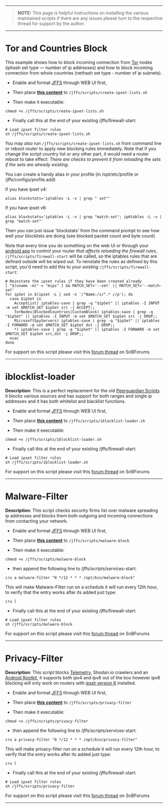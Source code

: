 ___
> **NOTE:** This page is helpful instructions on installing the various maintained scripts if there are any issues please turn to the respective thread for support by the author.
___

# Tor and Countries Block 

This example shows how to block incoming connection from [Tor](https://www.torproject.org/) nodes (iphash set type — number of ip addresses) and how to block incoming connection from whole countries (nethash set type - number of ip subnets). 

* Enable and format [JFFS](https://github.com/RMerl/asuswrt-merlin/wiki/JFFS) through WEB UI first,

* Then place [**this content**](https://raw.githubusercontent.com/shounak-de/iblocklist-loader/master/create-ipset-lists.sh) to `/jffs/scripts/create-ipset-lists.sh`

* Then make it executable:
```
chmod +x /jffs/scripts/create-ipset-lists.sh
```
* Finally call this at the end of your existing /jffs/firewall-start:
```
# Load ipset filter rules
sh /jffs/scripts/create-ipset-lists.sh
```

You may also run `/jffs/scripts/create-ipset-lists.sh` from command line or reboot router to apply new blocking rules immediately. Note that if you change the script country list or any other part, it would need a router reboot to take effect: _There are checks to prevent it from reloading the sets if the sets are already existing._

You can create a handy alias in your profile (in /opt/etc/profile or /jffs/configs/profile.add)

If you have ipset v4:
```
alias blockstats='iptables -L -v | grep " set"'
```
If you have ipset v6:
```
alias blockstats='iptables -L -v | grep "match-set"; ip6tables -L -v | grep "match-set"'
```
Then you can just issue 'blockstats' from the command prompt to see how well your blocklists are doing (see blocked packet count and byte count)

Note that every time you do something on the web UI or through your [android app](https://play.google.com/store/apps/details?id=com.asus.aihome) to control your router _that affects reloading the firewall rules_, `/jffs/scripts/firewall-start` will be called, so the iptables rules that are defined outside will be wiped out. To reinstate the rules as defined by this script, you'd need to add this to your _existing_ `/jffs/scripts/firewall-start`:
```
# Reinstate the ipset rules if they have been created already
[ "$(uname -m)" = "mips" ] && MATCH_SET='--set' || MATCH_SET='--match-set'
for ipSet in $(ipset -L | sed -n '/^Name:/s/^.* //p'); do
  case $ipSet in
    AcceptList) iptables-save | grep -q "$ipSet" || iptables -I INPUT -m set $MATCH_SET $ipSet src -j ACCEPT;;
    TorNodes|BlockedCountries|CustomBlock) iptables-save | grep -q "$ipSet" || iptables -I INPUT -m set $MATCH_SET $ipSet src -j DROP;;
    MicrosoftSpyServers) iptables-save | grep -q "$ipSet" || iptables -I FORWARD -m set $MATCH_SET $ipSet dst -j DROP;;
    *) iptables-save | grep -q "$ipSet" || iptables -I FORWARD -m set $MATCH_SET $ipSet src,dst -j DROP;;
  esac
done
```
For support on this script please visit this [forum thread](https://www.snbforums.com/threads/country-blocking-script.36732/) on SnBForums

___

# iblocklist-loader

**Description**: This is a perfect replacement for the old [Peerguardian Scripts](https://github.com/RMerl/asuswrt-merlin/wiki/Peerguardian-Scripts) it blocks various sources and has support for both ranges and single ip addresses and it has both whitelist and blacklist functions.

* Enable and format [JFFS](https://github.com/RMerl/asuswrt-merlin/wiki/JFFS) through WEB UI first,

* Then place [**this content**](https://raw.githubusercontent.com/shounak-de/iblocklist-loader/master/iblocklist-loader.sh) to `/jffs/scripts/iblocklist-loader.sh`

* Then make it executable:
```
chmod +x /jffs/scripts/iblocklist-loader.sh
```

* Finally call this at the end of your existing /jffs/firewall-start:

```
# Load ipset filter rules
sh /jffs/scripts/iblocklist-loader.sh
```
For support on this script please visit this [forum thread](https://www.snbforums.com/threads/iblocklist-com-generic-ipset-loader-for-ipset-v6-and-v4.37976/#post-315199) on SnBForums
___
# Malware-Filter

**Description**: This script checks security firms list over malware spreading ip addresses and blocks them both outgoing and incoming connections from contacting your network.

* Enable and format [JFFS](https://github.com/RMerl/asuswrt-merlin/wiki/JFFS) through WEB UI first,

* Then place [**this content**](https://gitlab.com/swe_toast/malware-filter/raw/master/malware-block) to `/jffs/scripts/malware-block`

* Then make it executable:
```
chmod +x /jffs/scripts/malware-block
```
* then append the following line to /jffs/scripts/services-start:
```
cru a malware-filter "0 */12 * * * /opt/bin/malware-block"
```
This will make Malware-Filter run on a schedule it will run every 12th hour, to verify that the entry works after its added just type:

```
cru l
```
* Finally call this at the end of your existing /jffs/firewall-start:
```
# Load ipset filter rules
sh /jffs/scripts/malware-block
```
For support on this script please visit this [forum thread](https://www.snbforums.com/threads/malware-filter-bad-host-ipset.35423/) on SnBForums
___

# Privacy-Filter

**Description**: This script blocks [Telemetry](http://www.zdnet.com/article/windows-10-telemetry-secrets/), Shodan.io crawlers and an [Android Rootkit](http://arstechnica.com/security/2016/11/powerful-backdoorrootkit-found-preinstalled-on-3-million-android-phones/), it supports both ipv4 and ipv6 out of the box however ipv6 blocking will only work on routers with [ipset version 6](https://github.com/RMerl/asuswrt-merlin/wiki/Using-ipset#ipset-version-and-router-models) installed.

* Enable and format [JFFS](https://github.com/RMerl/asuswrt-merlin/wiki/JFFS) through WEB UI first,

* Then place [**this content**](https://gitlab.com/swe_toast/privacy-filter/raw/master/privacy-filter) to `/jffs/scripts/privacy-filter`

* Then make it executable:
```
chmod +x /jffs/scripts/privacy-filter
```
* then append the following line to /jffs/scripts/services-start:
```
cru a privacy-filter "0 */12 * * * /opt/bin/privacy-filter"
```
This will make privacy-filter run on a schedule it will run every 12th hour, to verify that the entry works after its added just type:

```
cru l
```
* Finally call this at the end of your existing /jffs/firewall-start:
```
# Load ipset filter rules
sh /jffs/scripts/privacy-filter
```
For support on this script please visit this [forum thread](https://www.snbforums.com/threads/privacy-filter-another-ipset-script.36801/) on SnBForums
___